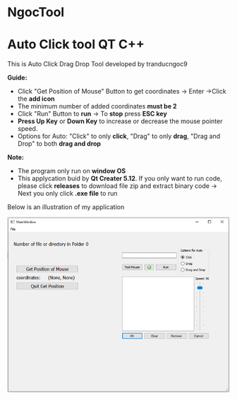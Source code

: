 # NgocTool

# Auto Click tool QT C++

This is Auto Click Drag Drop Tool developed by tranducngoc9

**Guide:**

* Click "Get Position of Mouse" Button to get coordinates -> Enter ->Click the **add icon**
* The minimum number of added coordinates **must be 2**
* Click "Run" Button to **run** -> To **stop** press **ESC key**
* **Press Up Key** or **Down Key** to increase or decrease the mouse pointer speed.
* Options for Auto: "Click" to only **click**, "Drag" to only **drag**, "Drag and Drop" to both **drag and drop**

**Note:**

* The program only run on **window OS**
* This applycation buid by **Qt Creater 5.12**. If you only want to run code, please click **releases** to download file zip and extract binary code -> Next you only click **.exe file** to run

Below is an illustration of my application

![1694921777427](image/README/1694921777427.png)
